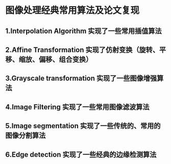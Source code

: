# 图像处理经典常用算法及论文复现 
## 1.Interpolation Algorithm 实现了一些常用插值算法
## 2.Affine Transformation 实现了仿射变换（旋转、平移、缩放、偏移、组合变换）
## 3.Grayscale transformation 实现了一些图像增强算法
## 4.Image Filtering 实现了一些常用图像滤波算法
## 5.Image segmentation 实现了一些传统的、常用的图像分割算法
## 6.Edge detection 实现了一些经典的边缘检测算法
